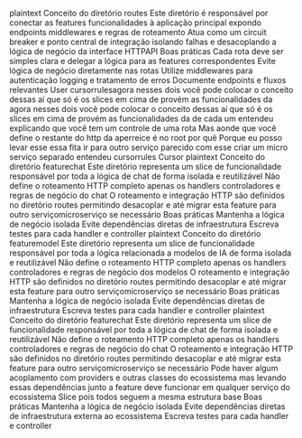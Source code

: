 plaintext
 Conceito do diretório routes
 Este diretório é responsável por conectar as features funcionalidades à aplicação principal expondo endpoints middlewares e regras de roteamento
 Atua como um circuit breaker e ponto central de integração isolando falhas e desacoplando a lógica de negócio da interface HTTPAPI
 Boas práticas
  Cada rota deve ser simples clara e delegar a lógica para as features correspondentes
  Evite lógica de negócio diretamente nas rotas
  Utilize middlewares para autenticação logging e tratamento de erros
  Documente endpoints e fluxos relevantes
User
cursorrulesagora nesses dois você pode colocar o conceito dessas aí que só é os slices em cima de provém as funcionalidades da agora nesses dois você pode colocar o conceito dessas aí que só é os slices em cima de provém as funcionalidades da de cada um entendeu explicando que você tem um controle de uma rota Mas aonde que você define o restante do http da aperreice é no root por quê Porque eu posso levar esse essa fita ir para outro serviço parecido com esse criar um micro serviço separado entendeu cursorrules
Cursor
plaintext
 Conceito do diretório featurechat
 Este diretório representa um slice de funcionalidade responsável por toda a lógica de chat de forma isolada e reutilizável
 Não define o roteamento HTTP completo apenas os handlers controladores e regras de negócio do chat
 O roteamento e integração HTTP são definidos no diretório routes permitindo desacoplar e até migrar esta feature para outro serviçomicroserviço se necessário
 Boas práticas
  Mantenha a lógica de negócio isolada
  Evite dependências diretas de infraestrutura
  Escreva testes para cada handler e controller
plaintext
 Conceito do diretório featuremodel
 Este diretório representa um slice de funcionalidade responsável por toda a lógica relacionada a modelos de IA de forma isolada e reutilizável
 Não define o roteamento HTTP completo apenas os handlers controladores e regras de negócio dos modelos
 O roteamento e integração HTTP são definidos no diretório routes permitindo desacoplar e até migrar esta feature para outro serviçomicroserviço se necessário
 Boas práticas
  Mantenha a lógica de negócio isolada
  Evite dependências diretas de infraestrutura
  Escreva testes para cada handler e controller
plaintext
 Conceito do diretório featurechat
 Este diretório representa um slice de funcionalidade responsável por toda a lógica de chat de forma isolada e reutilizável
 Não define o roteamento HTTP completo apenas os handlers controladores e regras de negócio do chat
 O roteamento e integração HTTP são definidos no diretório routes permitindo desacoplar e até migrar esta feature para outro serviçomicroserviço se necessário
 Pode haver algum acoplamento com providers e outras classes do ecossistema mas levando essas dependências junto a feature deve funcionar em qualquer serviço do ecossistema Slice pois todos seguem a mesma estrutura base
 Boas práticas
  Mantenha a lógica de negócio isolada
  Evite dependências diretas de infraestrutura externa ao ecossistema
  Escreva testes para cada handler e controller